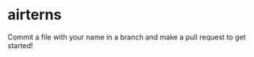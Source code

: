 airterns
========

Commit a file with your name in a branch and make a pull request to get started!
